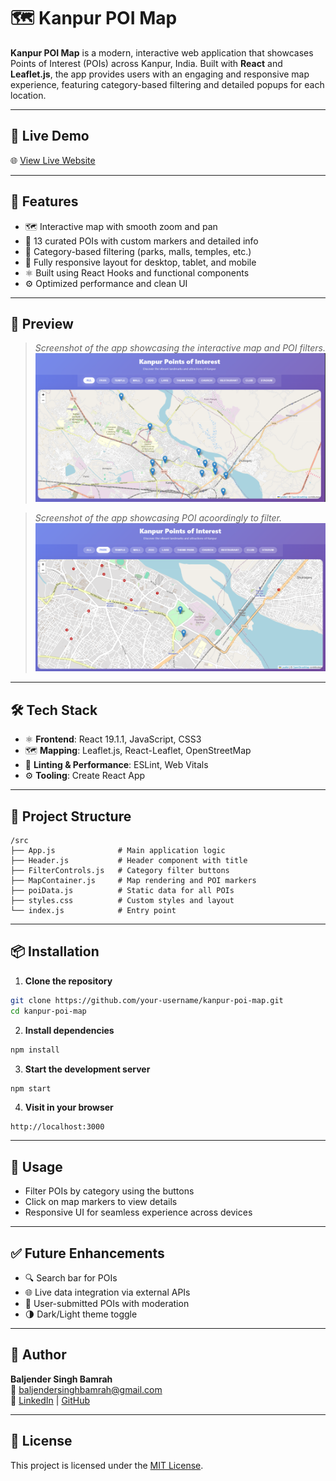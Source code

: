 # 🗺️ Kanpur POI Map

**Kanpur POI Map** is a modern, interactive web application that showcases Points of Interest (POIs) across Kanpur, India. Built with **React** and **Leaflet.js**, the app provides users with an engaging and responsive map experience, featuring category-based filtering and detailed popups for each location.

---

## 🔗 Live Demo

🌐 [View Live Website](https://kanpur-poi.netlify.app/)

---
## 🚀 Features

- 🗺️ Interactive map with smooth zoom and pan
- 📍 13 curated POIs with custom markers and detailed info
- 🔎 Category-based filtering (parks, malls, temples, etc.)
- 📱 Fully responsive layout for desktop, tablet, and mobile
- ⚛️ Built using React Hooks and functional components
- ⚙️ Optimized performance and clean UI

---
## 📸 Preview

> *Screenshot of the app showcasing the interactive map and POI filters.*
![Kanpur POI Map Preview](./Preview/1.png)

> *Screenshot of the app showcasing POI acoordingly to filter.*
![Kanpur POI Map Preview](./Preview/2.png)


---

## 🛠️ Tech Stack

- ⚛️ **Frontend**: React 19.1.1, JavaScript, CSS3  
- 🗺️ **Mapping**: Leaflet.js, React-Leaflet, OpenStreetMap  
- 🧹 **Linting & Performance**: ESLint, Web Vitals  
- ⚙️ **Tooling**: Create React App  

---

## 📁 Project Structure

```
/src
├── App.js              # Main application logic
├── Header.js           # Header component with title
├── FilterControls.js   # Category filter buttons
├── MapContainer.js     # Map rendering and POI markers
├── poiData.js          # Static data for all POIs
├── styles.css          # Custom styles and layout
└── index.js            # Entry point
```

---

## 📦 Installation

1. **Clone the repository**
```bash
git clone https://github.com/your-username/kanpur-poi-map.git
cd kanpur-poi-map
```

2. **Install dependencies**
```bash
npm install
```

3. **Start the development server**
```bash
npm start
```

4. **Visit in your browser**
```
http://localhost:3000
```

---

## 🎯 Usage

- Filter POIs by category using the buttons  
- Click on map markers to view details  
- Responsive UI for seamless experience across devices

---

## ✅ Future Enhancements

- 🔍 Search bar for POIs  
- 🌐 Live data integration via external APIs  
- 📝 User-submitted POIs with moderation  
- 🌗 Dark/Light theme toggle

---

## 👤 Author

**Baljender Singh Bamrah**  
📧 [baljendersinghbamrah@gmail.com](mailto:baljendersinghbamrah@gmail.com)  
🔗 [LinkedIn](https://linkedin.com/in/baljender-singh-bamrah) | [GitHub](https://github.com/Baljender-Singh-Bamrah)

---

## 📄 License

This project is licensed under the [MIT License](LICENSE).
